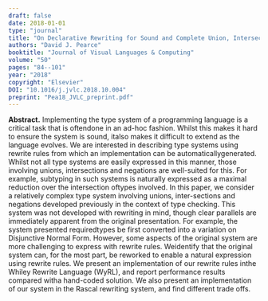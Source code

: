 ```yaml
---
draft: false
date: 2018-01-01
type: "journal"
title: "On Declarative Rewriting for Sound and Complete Union, Intersection and Negation Types"
authors: "David J. Pearce"
booktitle: "Journal of Visual Languages & Computing"
volume: "50"
pages: "84--101"
year: "2018"
copyright: "Elsevier"
DOI: "10.1016/j.jvlc.2018.10.004"
preprint: "Pea18_JVLC_preprint.pdf"
---
```


**Abstract.**  Implementing the type system of a programming language is a critical task that is oftendone in an ad-hoc fashion.  Whilst this makes it hard to ensure the system is sound, italso makes it difficult to extend as the language evolves. We are interested in describing type systems using rewrite rules from which an implementation can be automaticallygenerated. Whilst not all type systems are easily expressed in this manner, those involving unions, intersections and negations are well-suited for this. For example, subtyping in such systems is naturally expressed as a maximal reduction over the intersection oftypes involved.  In this paper, we consider a relatively complex type system involving unions, inter-sections and negations developed previously in the context of type checking. This system was not developed with rewriting in mind, though clear parallels are immediately apparent from the original presentation.  For example, the system presented requiredtypes be first converted into a variation on Disjunctive Normal Form.  However, some aspects of the original system are more challenging to express with rewrite rules.  Weidentify that the original system can, for the most part, be reworked to enable a natural expression using rewrite rules.  We present an implementation of our rewrite rules inthe Whiley Rewrite Language (WyRL), and report performance results compared witha hand-coded solution. We also present an implementation of our system in the Rascal rewriting system, and find different trade offs.